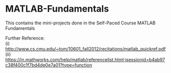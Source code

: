 # MATLAB-Fundamentals
This contains the mini-projects done in the Self-Paced Course MATLAB Fundamentals

Further Reference:<br>
(i) http://www.cs.cmu.edu/~tom/10601_fall2012/recitations/matlab_quickref.pdf<br>
(ii) https://in.mathworks.com/help/matlab/referencelist.html;jsessionid=b4ab97c38f400c1f7bd4de0e7a01?type=function
